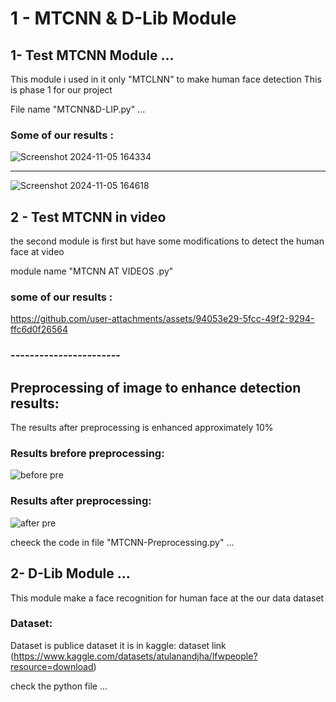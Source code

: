 # 1 - MTCNN & D-Lib Module

## 1- Test MTCNN Module ...
This module i used in it only "MTCLNN" to make human face detection 
This is phase 1 for our project

File name "MTCNN&D-LIP.py" ... 

### Some of our results : 
![Screenshot 2024-11-05 164334](https://github.com/user-attachments/assets/23213c85-08c8-4dbd-be79-056ea518b050)

----

![Screenshot 2024-11-05 164618](https://github.com/user-attachments/assets/40b50d0a-6a75-4203-ab12-654aa73139f8)


## 2 - Test MTCNN in video 

the second module is first but have some modifications to detect the human face at video 

module name "MTCNN AT VIDEOS .py"

### some of our results : 
https://github.com/user-attachments/assets/94053e29-5fcc-49f2-9294-ffc6d0f26564

### -----------------------
 
## Preprocessing of image to enhance detection results:

The results after preprocessing is enhanced approximately 10% 

### Results brefore preprocessing:

![before pre](https://github.com/user-attachments/assets/5628c9f5-075d-4def-8673-e66a5da829ed)

### Results after preprocessing:

![after pre](https://github.com/user-attachments/assets/2ae40396-b4b4-4b01-9312-1f23c25ca830)

cheeck the code in file "MTCNN-Preprocessing.py" ... 



## 2- D-Lib Module ...
This module make a face recognition for human face at the our data dataset

### Dataset:
Dataset is publice dataset it is in kaggle:
dataset link (https://www.kaggle.com/datasets/atulanandjha/lfwpeople?resource=download) 

check the python file ... 
